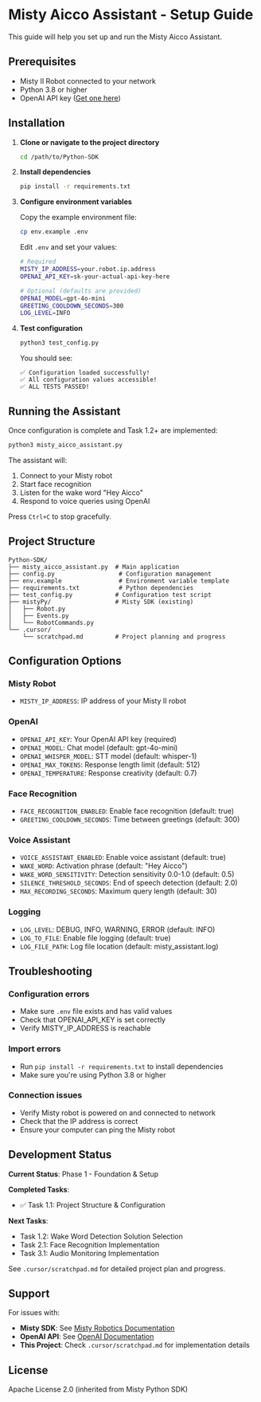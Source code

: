 # Misty Aicco Assistant - Setup Guide

This guide will help you set up and run the Misty Aicco Assistant.

## Prerequisites

- Misty II Robot connected to your network
- Python 3.8 or higher
- OpenAI API key ([Get one here](https://platform.openai.com/api-keys))

## Installation

1. **Clone or navigate to the project directory**
   ```bash
   cd /path/to/Python-SDK
   ```

2. **Install dependencies**
   ```bash
   pip install -r requirements.txt
   ```

3. **Configure environment variables**
   
   Copy the example environment file:
   ```bash
   cp env.example .env
   ```
   
   Edit `.env` and set your values:
   ```bash
   # Required
   MISTY_IP_ADDRESS=your.robot.ip.address
   OPENAI_API_KEY=sk-your-actual-api-key-here
   
   # Optional (defaults are provided)
   OPENAI_MODEL=gpt-4o-mini
   GREETING_COOLDOWN_SECONDS=300
   LOG_LEVEL=INFO
   ```

4. **Test configuration**
   ```bash
   python3 test_config.py
   ```
   
   You should see:
   ```
   ✅ Configuration loaded successfully!
   ✅ All configuration values accessible!
   ✅ ALL TESTS PASSED!
   ```

## Running the Assistant

Once configuration is complete and Task 1.2+ are implemented:

```bash
python3 misty_aicco_assistant.py
```

The assistant will:
1. Connect to your Misty robot
2. Start face recognition
3. Listen for the wake word "Hey Aicco"
4. Respond to voice queries using OpenAI

Press `Ctrl+C` to stop gracefully.

## Project Structure

```
Python-SDK/
├── misty_aicco_assistant.py  # Main application
├── config.py                  # Configuration management
├── env.example                # Environment variable template
├── requirements.txt           # Python dependencies
├── test_config.py            # Configuration test script
├── mistyPy/                  # Misty SDK (existing)
│   ├── Robot.py
│   ├── Events.py
│   └── RobotCommands.py
└── .cursor/
    └── scratchpad.md         # Project planning and progress
```

## Configuration Options

### Misty Robot
- `MISTY_IP_ADDRESS`: IP address of your Misty II robot

### OpenAI
- `OPENAI_API_KEY`: Your OpenAI API key (required)
- `OPENAI_MODEL`: Chat model (default: gpt-4o-mini)
- `OPENAI_WHISPER_MODEL`: STT model (default: whisper-1)
- `OPENAI_MAX_TOKENS`: Response length limit (default: 512)
- `OPENAI_TEMPERATURE`: Response creativity (default: 0.7)

### Face Recognition
- `FACE_RECOGNITION_ENABLED`: Enable face recognition (default: true)
- `GREETING_COOLDOWN_SECONDS`: Time between greetings (default: 300)

### Voice Assistant
- `VOICE_ASSISTANT_ENABLED`: Enable voice assistant (default: true)
- `WAKE_WORD`: Activation phrase (default: "Hey Aicco")
- `WAKE_WORD_SENSITIVITY`: Detection sensitivity 0.0-1.0 (default: 0.5)
- `SILENCE_THRESHOLD_SECONDS`: End of speech detection (default: 2.0)
- `MAX_RECORDING_SECONDS`: Maximum query length (default: 30)

### Logging
- `LOG_LEVEL`: DEBUG, INFO, WARNING, ERROR (default: INFO)
- `LOG_TO_FILE`: Enable file logging (default: true)
- `LOG_FILE_PATH`: Log file location (default: misty_assistant.log)

## Troubleshooting

### Configuration errors
- Make sure `.env` file exists and has valid values
- Check that OPENAI_API_KEY is set correctly
- Verify MISTY_IP_ADDRESS is reachable

### Import errors
- Run `pip install -r requirements.txt` to install dependencies
- Make sure you're using Python 3.8 or higher

### Connection issues
- Verify Misty robot is powered on and connected to network
- Check that the IP address is correct
- Ensure your computer can ping the Misty robot

## Development Status

**Current Status**: Phase 1 - Foundation & Setup

**Completed Tasks**:
- ✅ Task 1.1: Project Structure & Configuration

**Next Tasks**:
- Task 1.2: Wake Word Detection Solution Selection
- Task 2.1: Face Recognition Implementation
- Task 3.1: Audio Monitoring Implementation

See `.cursor/scratchpad.md` for detailed project plan and progress.

## Support

For issues with:
- **Misty SDK**: See [Misty Robotics Documentation](https://docs.mistyrobotics.com/)
- **OpenAI API**: See [OpenAI Documentation](https://platform.openai.com/docs)
- **This Project**: Check `.cursor/scratchpad.md` for implementation details

## License

Apache License 2.0 (inherited from Misty Python SDK)

